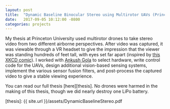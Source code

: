 ```yaml
---
layout: post
title:  "Dynamic Baseline Binocular Stereo using Multirotor UAVs (Princeton 2015 Undergraduate Thesis)"
date:   2017-09-05 10:12:00 -0800
categories: projects
---
```


My thesis at Princeton University used multirotor drones to take stereo video from two different airborne perspectives. After video was captured, it was viewable through a VR headset to give the impression that the viewer was standing hundreds of feet tall, with eyes set far apart (inspired by [this XKCD comic][xkcd]). I worked with [Ankush Gola][ankush-gola] to select hardware, write control code for the UAVs, design additional vision-based sensing systems, implement the various sensor fusion filters, and post-process the captured video to give a stable viewing experience.

You can read our full thesis [here][thesis]. No drones were harmed in the making of this thesis, though we did nearly destroy one LiPo battery.

[ankush-gola]: http://ankushgola.com/
[xkcd]:        https://xkcd.com/941/
[thesis]:      {{ site.url }}/assets/DynamicBaselineStereo.pdf
